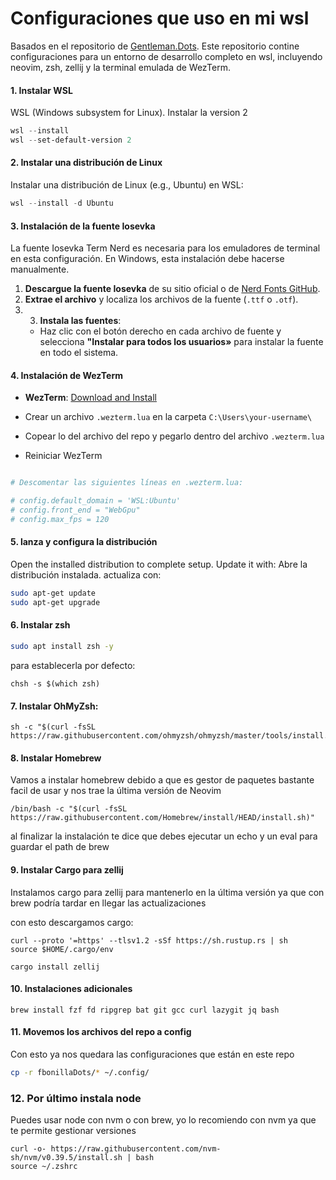 # Configuraciones que uso en mi wsl

Basados en el repositorio de [Gentleman.Dots](https://github.com/Gentleman-Programming/Gentleman.Dots). Este repositorio contine configuraciones para un entorno de desarrollo completo en wsl, incluyendo neovim, zsh, zellij y la terminal emulada de WezTerm. 

#### 1. Instalar WSL
WSL (Windows subsystem for Linux). Instalar la version 2


```powershell
wsl --install
wsl --set-default-version 2
```

#### 2. Instalar una distribución de Linux

Instalar una distribución de Linux (e.g., Ubuntu) en WSL:

```powershell
wsl --install -d Ubuntu
```
#### 3. Instalación de la fuente Iosevka

La fuente Iosevka Term Nerd es necesaria para los emuladores de terminal en esta configuración. En Windows, esta instalación debe hacerse manualmente.

1. **Descargue la fuente Iosevka** de su sitio oficial o de [Nerd Fonts GitHub](https://github.com/ryanoasis/nerd-fonts).
2. **Extrae el archivo** y localiza los archivos de la fuente (`.ttf` o `.otf`).
3. 3. **Instala las fuentes**:
   - Haz clic con el botón derecho en cada archivo de fuente y selecciona **"Instalar para todos los usuarios»** para instalar la fuente en todo el sistema.

#### 4. Instalación de WezTerm

- **WezTerm**: [Download and Install](https://wezfurlong.org/wezterm/installation.html)
  
- Crear un archivo `.wezterm.lua` en la carpeta `C:\Users\your-username\`
- Copear lo del archivo del repo y pegarlo dentro del archivo `.wezterm.lua`
- Reiniciar WezTerm


```powershell

# Descomentar las siguientes líneas en .wezterm.lua:

# config.default_domain = 'WSL:Ubuntu'
# config.front_end = "WebGpu"
# config.max_fps = 120
```

#### 5. lanza y configura la distribución

Open the installed distribution to complete setup. Update it with:
Abre la distribución instalada. actualiza con:

```bash
sudo apt-get update
sudo apt-get upgrade
```
#### 6. Instalar zsh

```bash
sudo apt install zsh -y
```
para establecerla por defecto:
```
chsh -s $(which zsh)
```

#### 7. Instalar OhMyZsh:

```
sh -c "$(curl -fsSL https://raw.githubusercontent.com/ohmyzsh/ohmyzsh/master/tools/install.sh)"
```

#### 8. Instalar Homebrew 
Vamos a instalar homebrew debido a que es gestor de paquetes bastante facil de usar y nos trae la última versión de Neovim

```
/bin/bash -c "$(curl -fsSL https://raw.githubusercontent.com/Homebrew/install/HEAD/install.sh)"
```
al finalizar la instalación te dice que debes ejecutar un echo y un eval para guardar el path de brew

#### 9. Instalar Cargo para zellij
Instalamos cargo para zellij para mantenerlo en la última versión ya que con brew podría tardar en llegar las actualizaciones

con esto descargamos cargo:
```
curl --proto '=https' --tlsv1.2 -sSf https://sh.rustup.rs | sh
source $HOME/.cargo/env
```

```
cargo install zellij
```

#### 10. Instalaciones adicionales

```
brew install fzf fd ripgrep bat git gcc curl lazygit jq bash
```

#### 11. Movemos los archivos del repo a config
Con esto ya nos quedara las configuraciones que están en este repo
```bash
cp -r fbonillaDots/* ~/.config/
```
### 12. Por último instala node
Puedes usar node con nvm o con brew, yo lo recomiendo con nvm ya que te permite gestionar versiones

```
curl -o- https://raw.githubusercontent.com/nvm-sh/nvm/v0.39.5/install.sh | bash
source ~/.zshrc
```
